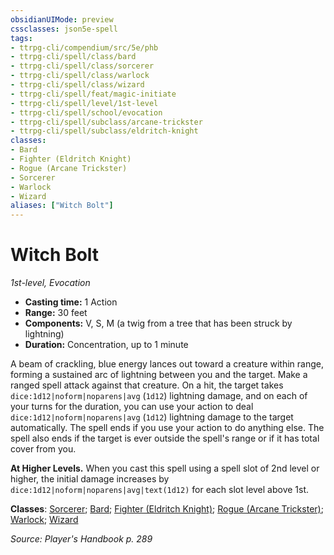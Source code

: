 ```yaml
---
obsidianUIMode: preview
cssclasses: json5e-spell
tags:
- ttrpg-cli/compendium/src/5e/phb
- ttrpg-cli/spell/class/bard
- ttrpg-cli/spell/class/sorcerer
- ttrpg-cli/spell/class/warlock
- ttrpg-cli/spell/class/wizard
- ttrpg-cli/spell/feat/magic-initiate
- ttrpg-cli/spell/level/1st-level
- ttrpg-cli/spell/school/evocation
- ttrpg-cli/spell/subclass/arcane-trickster
- ttrpg-cli/spell/subclass/eldritch-knight
classes:
- Bard
- Fighter (Eldritch Knight)
- Rogue (Arcane Trickster)
- Sorcerer
- Warlock
- Wizard
aliases: ["Witch Bolt"]
---
```

# Witch Bolt
*1st-level, Evocation*  


- **Casting time:** 1 Action
- **Range:** 30 feet
- **Components:** V, S, M (a twig from a tree that has been struck by lightning)
- **Duration:** Concentration, up to 1 minute

A beam of crackling, blue energy lances out toward a creature within range, forming a sustained arc of lightning between you and the target. Make a ranged spell attack against that creature. On a hit, the target takes `dice:1d12|noform|noparens|avg` (`1d12`) lightning damage, and on each of your turns for the duration, you can use your action to deal `dice:1d12|noform|noparens|avg` (`1d12`) lightning damage to the target automatically. The spell ends if you use your action to do anything else. The spell also ends if the target is ever outside the spell's range or if it has total cover from you.

**At Higher Levels.** When you cast this spell using a spell slot of 2nd level or higher, the initial damage increases by `dice:1d12|noform|noparens|avg|text(1d12)` for each slot level above 1st.

**Classes**: [Sorcerer](3-Mechanics/CLI/lists/list-spells-classes-sorcerer.md); [Bard](3-Mechanics/CLI/lists/list-spells-classes-bard.md); [Fighter (Eldritch Knight)](3-Mechanics/CLI/lists/list-spells-classes-fighter-eldritch-knight.md); [Rogue (Arcane Trickster)](3-Mechanics/CLI/lists/list-spells-classes-rogue-arcane-trickster.md); [Warlock](3-Mechanics/CLI/lists/list-spells-classes-warlock.md); [Wizard](3-Mechanics/CLI/lists/list-spells-classes-wizard.md)

*Source: Player's Handbook p. 289*
